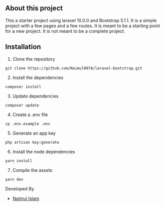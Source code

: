 
## About this project
This a starter project using laravel 10.0.0 and Bootstrap 5.1.1. It is a simple project with a few pages and a few 
routes. It is meant to be a starting point for a new project. It is not meant to be a complete project.

## Installation
1. Clone the repository
```
git clone https://github.com/Naimul007A/laravel-bootstrap.git
```
2. Install the dependencies
```
composer install
```
3. Update dependencies
```
composer update
```
4. Create a .env file
```
cp .env.example .env
```
5. Generate an app key
```
php artisan key:generate
```
6. Install the node dependencies
```
yarn install
```
7. Compile the assets
```
yarn dev
```
Developed By 
- [Naimul Islam](https://facebook.com/naimul.dev)
